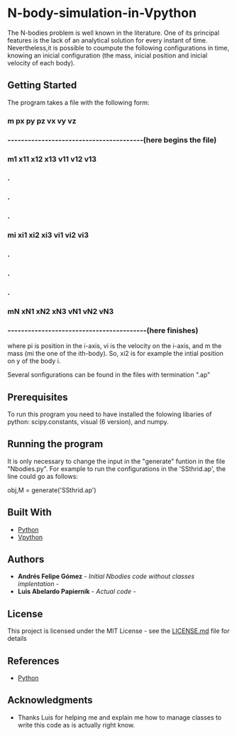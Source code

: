 # N-body-simulation-in-Vpython

The N-bodies problem is well known in the literature. One of its principal features is the lack of an analytical solution for every instant of time. Nevertheless,it is possible to coumpute the following configurations in time, knowing an inicial configuration (the mass, inicial position and inicial velocity of each body).

## Getting Started 

The program takes a file with the following form: 

### m px   py  pz  vx  vy  vz
### ----------------------------------------(here begins the file)
### m1 x11 x12 x13 v11 v12 v13
### .
### .
### .
### mi xi1 xi2 xi3 vi1 vi2 vi3
### .
### .
### .
### mN xN1 xN2 xN3 vN1 vN2 vN3
### -----------------------------------------(here finishes)

where pi is position in the i-axis, vi is the velocity on the i-axis, and m the mass (mi the one of the ith-body). So, xi2 is for example the intial position on y of the body i.   

Several sonfigurations can be found in the files with termination ".ap"


## Prerequisites

To run this program you need to have installed the folowing libaries of python: scipy.constants, visual (6 version), and numpy.

## Running the program 

It is only necessary to change the input in the "generate" funtion in the file "Nbodies.py". For example to run the configurations in the 'SSthrid.ap', the line could go as follows: 

obj,M = generate('SSthrid.ap')

## Built With

* [Python](https://www.python.org/) 
* [Vpython](https://www.python.org/) 

## Authors

* **Andrés Felipe Gómez** - *Initial Nbodies code without classes implentation* -
* **Luis Abelardo Papiernik** - *Actual code* -

## License

This project is licensed under the MIT License - see the [LICENSE.md](LICENSE.md) file for details

## References

* [Python](https://www.python.org/) 

## Acknowledgments

* Thanks Luis for helping me and explain me how to manage classes to write this code as is actually right know. 
